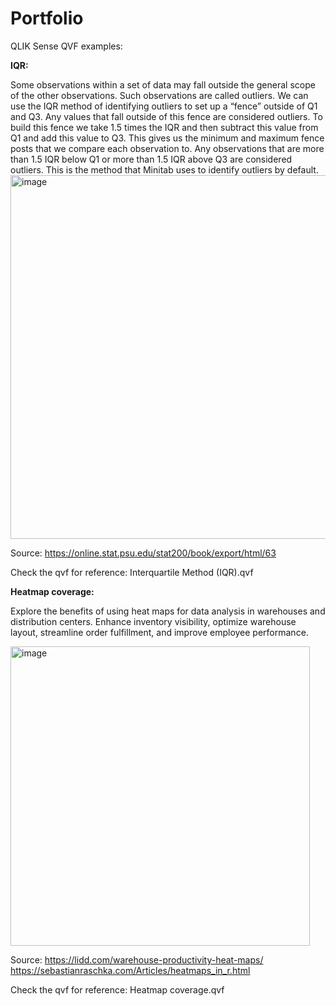# Portfolio
QLIK Sense QVF examples: 

**IQR:**

Some observations within a set of data may fall outside the general scope of the other observations. Such observations are called outliers.
We can use the IQR method of identifying outliers to set up a “fence” outside of Q1 and Q3. Any values that fall outside of this fence are considered outliers. To build this fence we take 1.5 times the IQR and then subtract this value from Q1 and add this value to Q3. This gives us the minimum and maximum fence posts that we compare each observation to. Any observations that are more than 1.5 IQR below Q1 or more than 1.5 IQR above Q3 are considered outliers. This is the method that Minitab uses to identify outliers by default. 
<img width="582" alt="image" src="https://github.com/BISquad2022/Portfolio/assets/115148983/eaf0997e-656d-40da-b69a-80796fbd399f">

Source: https://online.stat.psu.edu/stat200/book/export/html/63

Check the qvf for reference: Interquartile Method (IQR).qvf
 
**Heatmap coverage:**

Explore the benefits of using heat maps for data analysis in warehouses and distribution centers. 
Enhance inventory visibility, optimize warehouse layout, streamline order fulfillment, and improve employee performance.

<img width="479" alt="image" src="https://github.com/BISquad2022/Portfolio/assets/115148983/8b10220e-7daf-4f31-8f9b-50cb01fcaff8">

Source: https://lidd.com/warehouse-productivity-heat-maps/ https://sebastianraschka.com/Articles/heatmaps_in_r.html

Check the qvf for reference: Heatmap coverage.qvf
